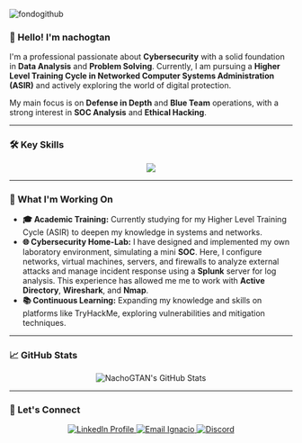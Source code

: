 ![fondogithub](https://github.com/user-attachments/assets/b40274a0-4bdb-440e-b8cf-824a07f8c33e)


### 👋 Hello! I'm nachogtan

I'm a professional passionate about **Cybersecurity** with a solid foundation in **Data Analysis** and **Problem Solving**. Currently, I am pursuing a **Higher Level Training Cycle in Networked Computer Systems Administration (ASIR)** and actively exploring the world of digital protection.

My main focus is on **Defense in Depth** and **Blue Team** operations, with a strong interest in **SOC Analysis** and **Ethical Hacking**.

---

### 🛠️ Key Skills

<div align="center">
  <img src="https://skillicons.dev/icons?i=linux,python,bash,mysql,html,css,js,java" />
</div>

---

### 🚀 What I'm Working On

-   **🎓 Academic Training:** Currently studying for my Higher Level Training Cycle (ASIR) to deepen my knowledge in systems and networks.
-   **🌐 Cybersecurity Home-Lab:** I have designed and implemented my own laboratory environment, simulating a mini **SOC**. Here, I configure networks, virtual machines, servers, and firewalls to analyze external attacks and manage incident response using a **Splunk** server for log analysis. This experience has allowed me me to work with **Active Directory**, **Wireshark**, and **Nmap**.
-   **📚 Continuous Learning:** Expanding my knowledge and skills on platforms like TryHackMe, exploring vulnerabilities and mitigation techniques.

---

### 📈 GitHub Stats

<div align="center">
  <img src="https://github-readme-stats.vercel.app/api?username=nachogtan&show_icons=true&theme=dracula&count_private=true&hide_border=false" alt="NachoGTAN's GitHub Stats" />
</div>

---

### 🤝 Let's Connect

<div align="center">
  <a href="https://www.linkedin.com/in/ignaciogait%C3%A1n/" target="_blank">
    <img src="https://img.shields.io/static/v1?message=LinkedIn&logo=linkedin&label=&color=0077B5&logoColor=white&labelColor=&style=for-the-badge" alt="LinkedIn Profile" />
  </a>
  <a href="mailto:ignaciogtan@gmail.com" target="_blank">
    <img src="https://img.shields.io/static/v1?message=Gmail&logo=gmail&label=&color=D14836&logoColor=white&labelColor=&style=for-the-badge" alt="Email Ignacio" />
  </a>
  <a href="https://discord.com/channels/@me" target="_blank">
    <img src="https://img.shields.io/static/v1?message=Discord&logo=discord&label=&color=7289DA&logoColor=white&labelColor=&style=for-the-badge" alt="Discord" />
  </a>
</div>
